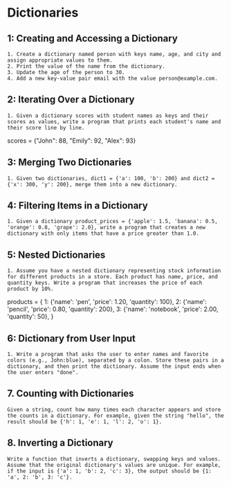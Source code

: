 # Dictionaries

## 1: Creating and Accessing a Dictionary

    1. Create a dictionary named person with keys name, age, and city and assign appropriate values to them.
    2. Print the value of the name from the dictionary.
    3. Update the age of the person to 30.
    4. Add a new key-value pair email with the value person@example.com.

## 2: Iterating Over a Dictionary

    1. Given a dictionary scores with student names as keys and their scores as values, write a program that prints each student's name and their score line by line.

scores = {"John": 88, "Emily": 92, "Alex": 93}

## 3: Merging Two Dictionaries

    1. Given two dictionaries, dict1 = {'a': 100, 'b': 200} and dict2 = {'x': 300, 'y': 200}, merge them into a new dictionary.

## 4: Filtering Items in a Dictionary

    1. Given a dictionary product_prices = {'apple': 1.5, 'banana': 0.5, 'orange': 0.8, 'grape': 2.0}, write a program that creates a new dictionary with only items that have a price greater than 1.0.

## 5: Nested Dictionaries

    1. Assume you have a nested dictionary representing stock information for different products in a store. Each product has name, price, and quantity keys. Write a program that increases the price of each product by 10%.


products = {
    1: {'name': 'pen', 'price': 1.20, 'quantity': 100},
    2: {'name': 'pencil', 'price': 0.80, 'quantity': 200},
    3: {'name': 'notebook', 'price': 2.00, 'quantity': 50},
}

## 6: Dictionary from User Input

    1. Write a program that asks the user to enter names and favorite colors (e.g., John:blue), separated by a colon. Store these pairs in a dictionary, and then print the dictionary. Assume the input ends when the user enters "done".

## 7. Counting with Dictionaries

    Given a string, count how many times each character appears and store the counts in a dictionary. For example, given the string "hello", the result should be {'h': 1, 'e': 1, 'l': 2, 'o': 1}.

## 8. Inverting a Dictionary

    Write a function that inverts a dictionary, swapping keys and values. Assume that the original dictionary's values are unique. For example, if the input is {'a': 1, 'b': 2, 'c': 3}, the output should be {1: 'a', 2: 'b', 3: 'c'}.

